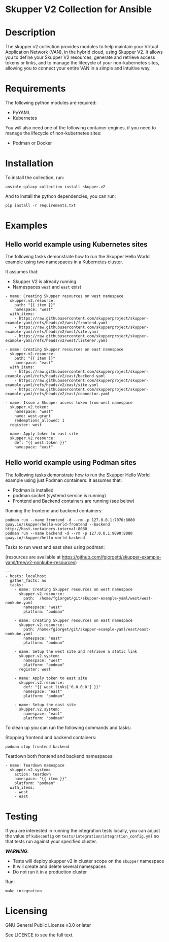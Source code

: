 # Skupper V2 Collection for Ansible

# Description

The skupper.v2 collection provides modules to help maintain your Virtual Application Network (VAN),
in the hybrid cloud, using Skupper V2. It allows you to define your Skupper V2 resources, generate
and retrieve access tokens or links, and to manage the lifecycle of your non-kubernetes sites,
allowing you to connect your entire VAN in a simple and intuitive way.

# Requirements

The following python modules are required:

* PyYAML
* Kubernetes

You will also need one of the following container engines,
if you need to manage the lifecycle of non-kubernetes sites:

* Podman or Docker

# Installation

To install the collection, run:

```
ansible-galaxy collection install skupper.v2
```

And to install the python dependencies, you can run:

```
pip install -r requirements.txt
```

# Examples

## Hello world example using Kubernetes sites

The following tasks demonstrate how to run the Skupper Hello World example
using two namespaces in a Kubernetes cluster.

It assumes that:

* Skupper V2 is already running
* Namespaces `west` and `east` exist

```
- name: Creating Skupper resources on west namespace
  skupper.v2.resource:
    path: "{{ item }}"
    namespace: "west"
  with_items:
    - https://raw.githubusercontent.com/skupperproject/skupper-example-yaml/refs/heads/v2/west/frontend.yaml
    - https://raw.githubusercontent.com/skupperproject/skupper-example-yaml/refs/heads/v2/west/site.yaml
    - https://raw.githubusercontent.com/skupperproject/skupper-example-yaml/refs/heads/v2/west/listener.yaml

- name: Creating Skupper resources on east namespace
  skupper.v2.resource:
    path: "{{ item }}"
    namespace: "east"
  with_items:
    - https://raw.githubusercontent.com/skupperproject/skupper-example-yaml/refs/heads/v2/east/backend.yaml
    - https://raw.githubusercontent.com/skupperproject/skupper-example-yaml/refs/heads/v2/east/site.yaml
    - https://raw.githubusercontent.com/skupperproject/skupper-example-yaml/refs/heads/v2/east/connector.yaml

- name: Issue a Skupper access token from west namespace
  skupper.v2.token:
    namespace: "west"
    name: west-grant
    redemptions_allowed: 1
  register: west

- name: Apply token to east site
  skupper.v2.resource:
    def: "{{ west.token }}"
    namespace: "east"
```

## Hello world example using Podman sites

The following tasks demonstrate how to run the Skupper Hello World example
using just Podman containers.
It assumes that:

* Podman is installed
* podman.socket (systemd service is running)
* Frontend and Backend containers are running (see below)

Running the frontend and backend containers:

```
podman run --name frontend -d --rm -p 127.0.0.1:7070:8080 quay.io/skupper/hello-world-frontend --backend http://host.containers.internal:8080
podman run --name backend -d --rm -p 127.0.0.1:9090:8080 quay.io/skupper/hello-world-backend
```

Tasks to run west and east sites using podman:

(resources are available at https://github.com/fgiorgetti/skupper-example-yaml/tree/v2-nonkube-resources)

```
---
- hosts: localhost
  gather_facts: no
  tasks:
    - name: Creating Skupper resources on west namespace
      skupper.v2.resource:
        path:  /home/fgiorget/git/skupper-example-yaml/west/west-nonkube.yaml
        namespace: "west"
        platform: "podman"

    - name: Creating Skupper resources on east namespace
      skupper.v2.resource:
        path: /home/fgiorget/git/skupper-example-yaml/east/east-nonkube.yaml
        namespace: "east"
        platform: "podman"

    - name: Setup the west site and retrieve a static link
      skupper.v2.system:
        namespace: "west"
        platform: "podman"
      register: west

    - name: Apply token to east site
      skupper.v2.resource:
        def: "{{ west.links['0.0.0.0'] }}"
        namespace: "east"
        platform: "podman"

    - name: Setup the east site
      skupper.v2.system:
        namespace: "east"
        platform: "podman"
```

To clean up you can run the following commands and tasks:

Stopping frontend and backend containers:

```
podman stop frontend backend
```

Teardown both frontend and backend namespaces:

```
- name: Teardown namespace
  skupper.v2.system:
    action: teardown
    namespace: "{{ item }}"
    platform: "podman"
  with_items:
    - west
    - east
```


# Testing

If you are interested in running the integration tests locally, you can adjust
the value of `kubeconfig` on `tests/integration/integration_config.yml` so that
tests run against your specified cluster.

***WARNING***:
* Tests will deploy skupper v2 in cluster scope on the `skupper` namespace
* It will create and delete several namespaces
* Do not run it in a production cluster

Run:

```
make integration
```

# Licensing

GNU General Public License v3.0 or later

See LICENCE to see the full text.
